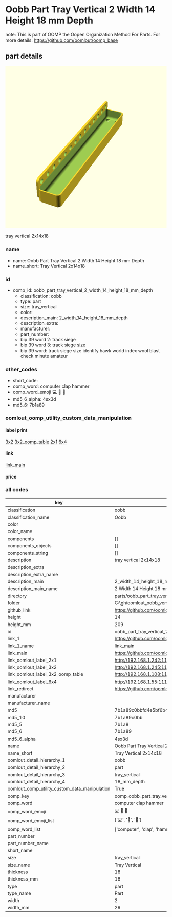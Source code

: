 # Oobb Part Tray Vertical 2 Width 14 Height 18 mm Depth  

note: This is part of OOMP the Oopen Organization Method For Parts. For more details: https://github.com/oomlout/oomp_base

##  part details
  

[![](3dpr.png)](3dpr.png)

tray vertical 2x14x18



### name
* name: Oobb Part Tray Vertical 2 Width 14 Height 18 mm Depth
* name_short: Tray Vertical 2x14x18 
### id
* oomp_id: oobb_part_tray_vertical_2_width_14_height_18_mm_depth
  * classification: oobb
  * type: part
  * size: tray_vertical
  * color: 
  * description_main: 2_width_14_height_18_mm_depth
  * description_extra: 
  * manufacturer: 
  * part_number: 
  * bip 39 word 2: track siege
  * bip 39 word 3: track siege size
  * bip 39 word: track siege size identify hawk world index wool blast check minute amateur

### other_codes
* short_code: 
* oomp_word: computer clap hammer
* oomp_word_emoji :computer: :clap: :hammer:
* md5_6_alpha: 4sx3d
* md5_6: 7b1a89






### oomlout_oomp_utility_custom_data_manipulation
#### label print
[3x2](http://192.168.1.245:1112/?label=oomp%204sx3d)
[3x2_oomp_table](http://192.168.1.108:1112/?label=oomp%204sx3d)
[2x1](http://192.168.1.242:1112/?label=oomp%204sx3d)
[6x4](http://192.168.1.55:1112/?label=oomp%204sx3d)    

#### link

[link_main](https://github.com/oomlout/oomlout_oobb_version_4_generated_parts/tree/main/navigation_oomp/oobb/part/tray_vertical/2_width_14_height_18_mm_depth/part)                              

#### price







### all codes 
| key | value |  
| --- | --- |  
| classification | oobb |  
| classification_name | Oobb |  
| color |  |  
| color_name |  |  
| components | [] |  
| components_objects | [] |  
| components_string | [] |  
| description | tray vertical 2x14x18 |  
| description_extra |  |  
| description_extra_name |  |  
| description_main | 2_width_14_height_18_mm_depth |  
| description_main_name | 2 Width 14 Height 18 mm Depth |  
| directory | parts/oobb_part_tray_vertical_2_width_14_height_18_mm_depth |  
| folder | C:\gh\oomlout_oobb_version_4_generated_parts\parts\oobb_part_tray_vertical_2_width_14_height_18_mm_depth |  
| github_link | https://github.com/oomlout/oomlout_oomp_part_src/tree/main/parts/oobb_part_tray_vertical_2_width_14_height_18_mm_depth |  
| height | 14 |  
| height_mm | 209 |  
| id | oobb_part_tray_vertical_2_width_14_height_18_mm_depth |  
| link_1 | https://github.com/oomlout/oomlout_oobb_version_4_generated_parts/tree/main/navigation_oomp/oobb/part/tray_vertical/2_width_14_height_18_mm_depth/part |  
| link_1_name | link_main |  
| link_main | https://github.com/oomlout/oomlout_oobb_version_4_generated_parts/tree/main/navigation_oomp/oobb/part/tray_vertical/2_width_14_height_18_mm_depth/part |  
| link_oomlout_label_2x1 | http://192.168.1.242:1112/?label=oomp%204sx3d |  
| link_oomlout_label_3x2 | http://192.168.1.245:1112/?label=oomp%204sx3d |  
| link_oomlout_label_3x2_oomp_table | http://192.168.1.108:1112/?label=oomp%204sx3d |  
| link_oomlout_label_6x4 | http://192.168.1.55:1112/?label=oomp%204sx3d |  
| link_redirect | https://github.com/oomlout/oomlout_oobb_version_4_generated_parts/tree/main/parts/oobb_tray_vertical_02_14_18 |  
| manufacturer |  |  
| manufacturer_name |  |  
| md5 | 7b1a89c0bbfd4e5bf6b4e70993f20734 |  
| md5_10 | 7b1a89c0bb |  
| md5_5 | 7b1a8 |  
| md5_6 | 7b1a89 |  
| md5_6_alpha | 4sx3d |  
| name | Oobb Part Tray Vertical 2 Width 14 Height 18 mm Depth |  
| name_short | Tray Vertical 2x14x18  |  
| oomlout_detail_hierarchy_1 | oobb |  
| oomlout_detail_hierarchy_2 | part |  
| oomlout_detail_hierarchy_3 | tray_vertical |  
| oomlout_detail_hierarchy_4 | 18_mm_depth |  
| oomlout_oomp_utility_custom_data_manipulation | True |  
| oomp_key | oomp_oobb_part_tray_vertical_2_width_14_height_18_mm_depth |  
| oomp_word | computer clap hammer |  
| oomp_word_emoji | :computer: :clap: :hammer: |  
| oomp_word_emoji_list | [':computer:', ':clap:', ':hammer:'] |  
| oomp_word_list | ['computer', 'clap', 'hammer'] |  
| part_number |  |  
| part_number_name |  |  
| short_name |  |  
| size | tray_vertical |  
| size_name | Tray Vertical |  
| thickness | 18 |  
| thickness_mm | 18 |  
| type | part |  
| type_name | Part |  
| width | 2 |  
| width_mm | 29 |  
